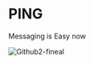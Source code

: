 # PING
Messaging is Easy now 


![Github2-fineal](https://github.com/user-attachments/assets/13b52afd-fa24-4dab-9b0f-4183c8702fc5)
